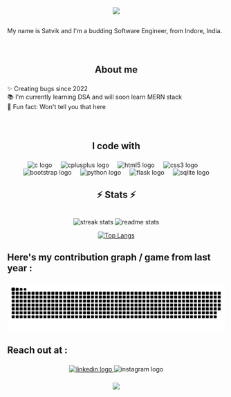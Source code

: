 <h1 align="center">
    <img src="https://readme-typing-svg.herokuapp.com/?font=Righteous&size=35&center=true&vCenter=true&width=500&height=70&duration=4000&lines=Hey+👋+What's+up?;" />
</h1>

###

<p align="left">My name is Satvik and I'm a budding Software Engineer, from Indore, India.</p>

###
<br/>
<h2 align="center">About me</h2>

###

<p align="left">✨ Creating bugs since 2022<br>📚 I'm currently learning DSA and will soon learn MERN stack<br>🎲 Fun fact: Won't tell you that here</p>

###

<p align="left"></p>

###
<br/>
<h2 align="center">I code with</h2>

###

<div align="center">
  <img src="https://cdn.jsdelivr.net/gh/devicons/devicon/icons/c/c-original.svg" height="40" alt="c logo"  />
  <img width="12" />
  <img src="https://cdn.jsdelivr.net/gh/devicons/devicon/icons/cplusplus/cplusplus-original.svg" height="40" alt="cplusplus logo"  />
  <img width="12" />
  <img src="https://cdn.jsdelivr.net/gh/devicons/devicon/icons/html5/html5-plain-wordmark.svg" height="40" alt="html5 logo"  />
  <img width="12" />
  <img src="https://cdn.jsdelivr.net/gh/devicons/devicon/icons/css3/css3-plain-wordmark.svg" height="40" alt="css3 logo"  />
  <img width="12" />
  <img src="https://cdn.jsdelivr.net/gh/devicons/devicon/icons/bootstrap/bootstrap-original.svg" height="40" alt="bootstrap logo"  />
  <img width="12" />
  <img src="https://cdn.jsdelivr.net/gh/devicons/devicon/icons/python/python-original.svg" height="40" alt="python logo"  />
  <img width="12" />
  <img src="https://cdn.jsdelivr.net/gh/devicons/devicon/icons/flask/flask-original-wordmark.svg" height="40" alt="flask logo"  />
  <img width="12" />
  <img src="https://cdn.jsdelivr.net/gh/devicons/devicon/icons/sqlite/sqlite-original-wordmark.svg" height="40" alt="sqlite logo"  />
</div>

###

<h2 align="center">⚡ Stats ⚡</h2>
<br>
<div align=center>
  <img width=413 src="https://streak-stats.demolab.com/?user=SatvikGit&count_private=true&theme=react&border_radius=10" alt="streak stats"/>
  <img width=390 src="https://github-readme-stats.vercel.app/api?username=SatvikGit&count_private=true&show_icons=true&theme=react&rank_icon=github&border_radius=10" alt="readme stats" />
  <br/>
    
 [![Top Langs](https://github-readme-stats.vercel.app/api/top-langs/?username=SatvikGit&&count_private=true&show_icons=true&theme=react&rank_icon=github&border_radius=10)](https://github.com/SatvikGit/github-readme-stats)
    
</div>
</div>

###

<p align="left"></p>

###

<h2 align="left">Here's my contribution graph / game from last year :</h2>

###

<img src="https://raw.githubusercontent.com/SatvikGit/SatvikGit/output/snake.svg" alt="Snake animation" />

###

<p align="left"></p>

###

<h2 align="left">Reach out at :</h2>

###

<div align="center">
  <a href="https://www.linkedin.com/in/satvikpathak/" target="_blank">
    <img src="https://raw.githubusercontent.com/maurodesouza/profile-readme-generator/master/src/assets/icons/social/linkedin/default.svg" width="52" height="40" alt="linkedin logo"  />
  </a>
  <img src="https://raw.githubusercontent.com/maurodesouza/profile-readme-generator/master/src/assets/icons/social/instagram/default.svg" width="52" height="40" alt="instagram logo"  />
</div>

###

<div align="center">
  <img src="https://visitor-badge.laobi.icu/badge?page_id=SatvikGit.SatvikGit&"  />
</div>

###
